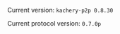<!-- This file was automatically generated by jinjaroot. Do not edit directly. -->
Current version: `kachery-p2p 0.8.30`

Current protocol version: `0.7.0p`